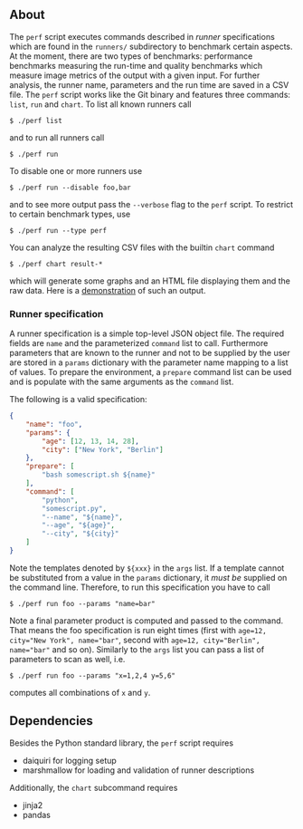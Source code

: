 ## About

The `perf` script executes commands described in *runner* specifications which
are found in the `runners/` subdirectory to benchmark certain aspects. At the
moment, there are two types of benchmarks: performance benchmarks measuring the
run-time and quality benchmarks which measure image metrics of the output with a
given input. For further analysis, the runner name, parameters and the run time
are saved in a CSV file.  The `perf` script works like the Git binary and
features three commands: `list`, `run` and `chart`. To list all known runners
call

    $ ./perf list

and to run all runners call

    $ ./perf run

To disable one or more runners use

    $ ./perf run --disable foo,bar

and to see more output pass the `--verbose` flag to the `perf` script. To
restrict to certain benchmark types, use

    $ ./perf run --type perf

You can analyze the resulting CSV files with the builtin `chart` command

    $ ./perf chart result-*

which will generate some graphs and an HTML file displaying them and the raw
data. Here is a [demonstration](http://www.ipe.fzk.de/~vogelgesang/tomoperf/) of
such an output.


### Runner specification

A runner specification is a simple top-level JSON object file. The required
fields are `name` and the parameterized `command` list to call. Furthermore
parameters that are known to the runner and not to be supplied by the user are
stored in a `params` dictionary with the parameter name mapping to a list of
values. To prepare the environment, a `prepare` command list can be used and
is populate with the same arguments as the `command` list.

The following is a valid specification:

```json
{
    "name": "foo",
    "params": {
        "age": [12, 13, 14, 28],
        "city": ["New York", "Berlin"]
    },
    "prepare": [
        "bash somescript.sh ${name}"
    ],
    "command": [
        "python",
        "somescript.py",
        "--name", "${name}",
        "--age", "${age}",
        "--city", "${city}"
    ]
}
```

Note the templates denoted by `${xxx}` in the `args` list. If a template cannot
be substituted from a value in the `params` dictionary, it *must be* supplied on
the command line. Therefore, to run this specification you have to call

    $ ./perf run foo --params "name=bar"

Note a final parameter product is computed and passed to the command. That means
the foo specification is run eight times (first with `age=12, city="New York",
name="bar"`, second with `age=12, city="Berlin", name="bar"` and so on).
Similarly to the `args` list you can pass a list of parameters to scan as well,
i.e.

    $ ./perf run foo --params "x=1,2,4 y=5,6"

computes all combinations of `x` and `y`.


## Dependencies

Besides the Python standard library, the `perf` script requires

* daiquiri for logging setup
* marshmallow for loading and validation of runner descriptions

Additionally, the `chart` subcommand requires

* jinja2
* pandas
